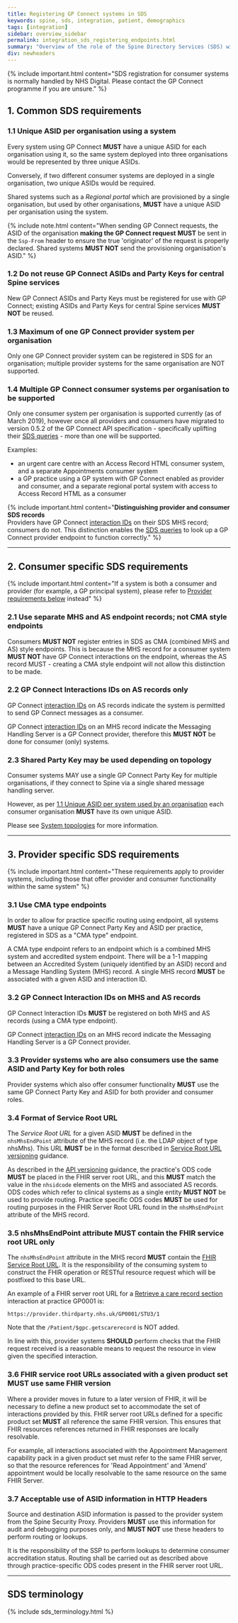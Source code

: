 ```yaml
---
title: Registering GP Connect systems in SDS
keywords: spine, sds, integration, patient, demographics
tags: [integration]
sidebar: overview_sidebar
permalink: integration_sds_registering_endpoints.html
summary: "Overview of the role of the Spine Directory Services (SDS) within GP Connect"
div: newheaders
---
```


{% include important.html content="SDS registration for consumer systems is normally handled by NHS Digital. Please contact the GP Connect programme if you are unsure." %}

## 1. Common SDS requirements ##

### 1.1 Unique ASID per organisation using a system ###

Every system using GP Connect **MUST** have a unique ASID for each organisation using it, so the same system deployed into three organisations would be represented by three unique ASIDs.

Conversely, if two different consumer systems are deployed in a single organisation, two unique ASIDs would be required.

Shared systems such as a *Regional portal* which are provisioned by a single organisation, but used by other organisations, **MUST** have a unique ASID per organisation using the system.

{% include note.html content="When sending GP Connect requests, the ASID of the organisation **making the GP Connect request** **MUST** be sent in the `Ssp-From` header to ensure the true 'originator' of the request is properly declared. Shared systems **MUST NOT** send the provisioning organisation's ASID." %}

### 1.2 Do not reuse GP Connect ASIDs and Party Keys for central Spine services ###

New GP Connect ASIDs and Party Keys must be registered for use with GP Connect; existing ASIDs and Party Keys for central Spine services **MUST NOT** be reused.

### 1.3 Maximum of one GP Connect provider system per organisation ###

Only one GP Connect provider system can be registered in SDS for an organisation; multiple provider systems for the same organisation are NOT supported.

### 1.4 Multiple GP Connect consumer systems per organisation to be supported ###

Only one consumer system per organisation is supported currently (as of March 2019), however once all providers and consumers have migrated to version 0.5.2 of the GP Connect API specification - specifically uplifting their [SDS queries](integration_spine_directory_service.html) - more than one will be supported.

Examples:

- an urgent care centre with an Access Record HTML consumer system, and a separate Appointments consumer system
- a GP practice using a GP system with GP Connect enabled as provider and consumer, and a separate regional portal system with access to Access Record HTML as a consumer

{% include important.html content="**Distinguishing provider and consumer SDS records**<br/>
Providers have GP Connect [interaction IDs](integration_interaction_ids.html) on their SDS MHS record; consumers do not.  This distinction enables the [SDS queries](integration_spine_directory_service.html) to look up a GP Connect provider endpoint to function correctly." %}

---

## 2. Consumer specific SDS requirements ##

{% include important.html content="If a system is both a consumer and provider (for example, a GP principal system), please refer to [Provider requirements below](#3-provider-specific-sds-requirements) instead" %}

### 2.1 Use separate MHS and AS endpoint records; not CMA style endpoints ###

Consumers **MUST NOT** register entries in SDS as CMA (combined MHS and AS) style endpoints.  This is because the MHS record for a consumer system **MUST NOT** have GP Connect interactions on the endpoint, whereas the AS record MUST - creating a CMA style endpoint will not allow this distinction to be made.

### 2.2 GP Connect Interactions IDs on AS records only ###

GP Connect [interaction IDs](integration_interaction_ids.html) on AS records indicate the system is permitted to send GP Connect messages as a consumer.

GP Connect [interaction IDs](integration_interaction_ids.html) on an MHS record indicate the Messaging Handling Server is a GP Connect provider, therefore this **MUST NOT** be done for consumer (only) systems.

### 2.3 Shared Party Key may be used depending on topology ##

Consumer systems MAY use a single GP Connect Party Key for multiple organisations, if they connect to Spine via a single shared message handling server.

However, as per [1.1 Unique ASID per system used by an organisation](#11-unique-asid-per-system-used-by-an-organisation) each consumer organisation **MUST** have its own unique ASID.

Please see [System topologies](integration_system_topologies.html) for more information.

---

## 3. Provider specific SDS requirements ##

{% include important.html content="These requirements apply to provider systems, including those that offer provider and consumer functionality within the same system" %}

### 3.1 Use CMA type endpoints ###

In order to allow for practice specific routing using endpoint, all systems **MUST** have a unique GP Connect Party Key and ASID per practice, registered in SDS as a "CMA type" endpoint.

A CMA type endpoint refers to an endpoint which is a combined MHS system and accredited system endpoint. There will be a 1-1 mapping between an Accredited System (uniquely identified by an ASID) record and a Message Handling System (MHS) record. A single MHS record **MUST** be associated with a given ASID and interaction ID.

### 3.2 GP Connect Interaction IDs on MHS and AS records  ###

GP Connect Interaction IDs **MUST** be registered on both MHS and AS records (using a CMA type endpoint).

GP Connect [interaction IDs](integration_interaction_ids.html) on an MHS record indicate the Messaging Handling Server is a GP Connect provider.

### 3.3 Provider systems who are also consumers use the same ASID and Party Key for both roles ###

Provider systems which also offer consumer functionality **MUST** use the same GP Connect Party Key and ASID for both provider and consumer roles.

### 3.4 Format of Service Root URL ###

The *Service Root URL* for a given ASID **MUST** be defined in the `nhsMhsEndPoint` attribute of the MHS record (i.e. the LDAP object of type nhsMhs). This URL **MUST** be in the format described in [Service Root URL versioning](development_general_api_guidance.html#service-root-url) guidance.

As described in the [API versioning](development_general_api_guidance.html#fhir-api-versioning) guidance, the practice's ODS code  **MUST** be placed in the FHIR server root URL, and this **MUST** match the value in the `nhsidcode` elements on the MHS and associated AS records.  ODS codes which refer to clinical systems as a single entity **MUST NOT** be used to provide routing. Practice specific ODS codes **MUST** be used for routing purposes in the FHIR Server Root URL found in the `nhsMhsEndPoint` attribute of the MHS record.

### 3.5 nhsMhsEndPoint attribute **MUST** contain the FHIR service root URL only ###

The `nhsMhsEndPoint` attribute in the MHS record **MUST** contain the [FHIR Service Root URL](development_general_api_guidance.html#service-root-url). It is the responsibility of the consuming system to construct the FHIR operation or RESTful resource request which will be postfixed to this base URL.

An example of a FHIR server root URL for a [Retrieve a care record section](accessrecord_use_case_retrieve_a_care_record_section.html) interaction at practice GP0001 is:

`https://provider.thirdparty.nhs.uk/GP0001/STU3/1`

Note that the `/Patient/$gpc.getscarerecord` is NOT added.

In line with this, provider systems **SHOULD** perform checks that the FHIR request received is a reasonable means to request the resource in view given the specified interaction. 

### 3.6 FHIR service root URLs associated with a given product set **MUST** use same FHIR version ###

Where a provider moves in future to a later version of FHIR, it will be necessary to define a new product set to accommodate the set of interactions provided by this. FHIR server root URLs defined for a specific product set **MUST** all reference the same FHIR version. This ensures that FHIR resources references returned in FHIR responses are locally resolvable. 

For example, all interactions associated with the Appointment Management capability pack in a given product set must refer to the same FHIR server, so that the resource references for 'Read Appointment' and 'Amend' appointment would be locally resolvable to the same resource on the same FHIR Server. 

### 3.7 Acceptable use of ASID information in HTTP Headers ###

Source and destination ASID information is passed to the provider system from the Spine Security Proxy. Providers **MUST** use this information for audit and debugging purposes only, and **MUST NOT** use these headers to perform routing or lookups. 

It is the responsibility of the SSP to perform lookups to determine consumer accreditation status. Routing shall be carried out as described above through practice-specific ODS codes present in the FHIR server root URL. 


---

## SDS terminology ##

{% include sds_terminology.html %}
